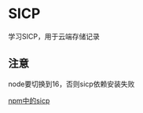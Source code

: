 # SICP

学习SICP，用于云端存储记录

## 注意

node要切换到16，否则sicp依赖安装失败

[npm中的sicp](https://www.npmjs.com/package/sicp?activeTab=readme)
